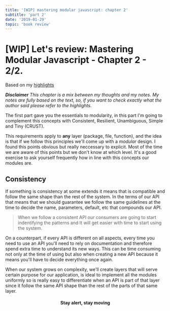 ```yaml
---
title: '[WIP] mastering modular javascript: chapter 2'
subtitle: 'part 2'
date: '2019-01-29'
topic: 'book review'
---
```


# [WIP] Let's review: Mastering Modular Javascript - Chapter 2 - 2/2.

Based on my [highlights](https://github.com/neomaxzero/m-quickreview/blob/master/mastering-modular-js/chapter-02.md)

***Disclaimer**
This chapter is a mix between my thoughts and my notes.
My notes are fully based on the text, so, if you want to check exactly what the author said please refer to the highlights.*


The first part gave you the essentials to modularity, in this part I'm going to complement this concepts with Consistent, Resilient, Unambiguous, Simple and Tiny (CRUST).

This requirements apply to **any** layer (package, file, function), and the idea is that if we follow this principles we'll come up with a *modular* design. I found this points obvious but really neccessary to explicit. Most of the time we are aware of this points but we don't know at which level. It's a good exercise to ask yourself frequently how in line with this concepts our modules are.

## Consistency

If something is consistency at some extends it means that is compatible and follow the same shape than the rest of the system. In the terms of our API that means that we should guarantee we follow the same guidelines at the time to decide the name, parameters, default, etc that compounds our API.

> When we follow a consistent API our consumers are going to start indentifying the patterns and It will get easier with time to start using the system.

On a counterpart, if every API is different on all aspects, every time you need to use an API you'll need to rely on documentation and therefore spend extra time to understand its new ways. This can be time consuming not only at the time of using but also when creating a new API because it means you'll have to decide everything once again.

When our system grows on complexity, we'll create layers that will serve certain purpose for our application, is ideal to implement all the modules uniformly so is really easy to differentiate when an API is part of that layer since it follow the same API shape than the rest of the parts of that same layer.

<h4 align="center" styles="text-weight: bold">
  Stay alert, stay moving
</h4>
